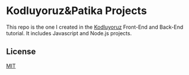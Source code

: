 # Kodluyoruz&Patika Projects

This repo is the one I created in the [Kodluyoruz](https://www.kodluyoruz.org/) Front-End and Back-End tutorial. It includes Javascript and Node.js projects.



## License

[MIT](https://github.com/aybikedalbul/kodluyoruzilkrepo/blob/main/LICENSE)
